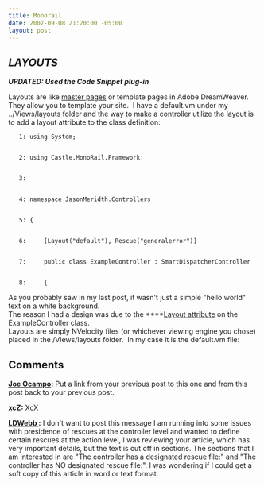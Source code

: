 ```yaml
---
title: Monorail
date: 2007-09-08 21:20:00 -05:00
layout: post
---
```


## **_LAYOUTS_**

**_UPDATED: Used the Code Snippet plug-in_**

Layouts are like [master pages](http://msdn2.microsoft.com/en-us/library/wtxbf3hh.aspx) or template pages in Adobe DreamWeaver.  They allow you to template your site.  I have a default.vm under my ../Views/layouts folder and the way to make a controller utilize the layout is to add a layout attribute to the class definition:
    
    
       1: using System;
    
    
       2: using Castle.MonoRail.Framework;
    
    
       3:  
    
    
       4: namespace JasonMeridth.Controllers
    
    
       5: {
    
    
       6:     [Layout("default"), Rescue("generalerror")]
    
    
       7:     public class ExampleController : SmartDispatcherController
    
    
       8:     {


As you probably saw in my last post, it wasn't just a simple "hello world" text on a white background.    
The reason I had a design was due to the ****[Layout attribute](http://api.castleproject.org/html/T_Castle_MonoRail_Framework_LayoutAttribute.htm) on the ExampleController class.    
Layouts are simply NVelocity files (or whichever viewing engine you chose) placed in the /Views/layouts folder.  In my case it is the default.vm file:

## Comments

**[Joe Ocampo](#77 "2007-09-14 14:28:56"):** Put a link from your previous post to this one and from this post back to your previous post.

**[xcZ](#78 "2008-01-24 23:50:43"):** XcX

**[LDWebb  ](#79 "2008-09-09 16:09:39"):** I don't want to post this message I am running into some issues with presidence of rescues at the controller level and wanted to define certain rescues at the action level, I was reviewing your article, which has very important details, but the text is cut off in sections. The sections that I am interested in are "The controller has a designated rescue file:" and "The controller has NO designated rescue file:". I was wondering if I could get a soft copy of this article in word or text format.

